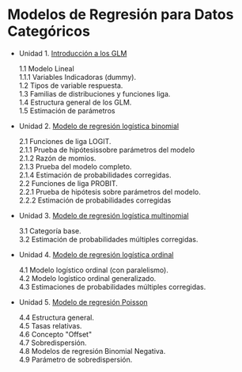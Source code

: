 # Modelos de Regresión para Datos Categóricos

- Unidad 1. [Introducción a los GLM](Unidad1/Unidad1.md)

  1.1 Modelo Lineal  
  1.1.1 Variables Indicadoras (dummy).  
  1.2 Tipos de variable respuesta.  
  1.3 Familias de distribuciones y funciones liga.  
  1.4 Estructura general de los GLM.  
  1.5 Estimación de parámetros 

- Unidad 2. [Modelo de regresión logística binomial](Unidad2/Unidad2.md)

  2.1 Funciones de liga LOGIT.  
  2.1.1 Prueba de hipótesissobre parámetros del modelo  
  2.1.2 Razón de momios.  
  2.1.3 Prueba del modelo completo.  
  2.1.4 Estimación de probabilidades corregidas.  
  2.2 Funciones de liga PROBIT.  
  2.2.1 Prueba de hipótesis sobre parámetros del modelo.  
  2.2.2 Estimación de probabilidades corregidas  
  
- Unidad 3. [Modelo de regresión logística multinomial](Unidad3/Unidad3.md)

  3.1 Categoría base.  
  3.2 Estimación de probabilidades múltiples corregidas.  
 
- Unidad 4. [Modelo de regresión logística ordinal](Unidad4/Unidad4.md)

  4.1 Modelo logístico ordinal (con paralelismo).  
  4.2 Modelo logístico ordinal generalizado.  
  4.3 Estimaciones de probabilidades múltiples corregidas.  
  
- Unidad 5. [Modelo de regresión Poisson](Unidad5/Unidad5.md)

  4.4 Estructura general.  
  4.5 Tasas relativas.  
  4.6 Concepto "Offset"  
  4.7 Sobredispersión.  
  4.8 Modelos de regresión Binomial Negativa.  
  4.9 Parámetro de sobredispersión.    
